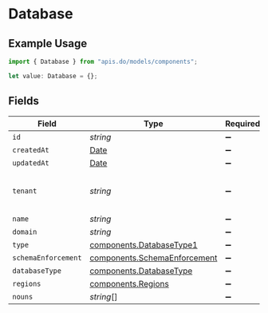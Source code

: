 # Database

## Example Usage

```typescript
import { Database } from "apis.do/models/components";

let value: Database = {};
```

## Fields

| Field                                                                                         | Type                                                                                          | Required                                                                                      | Description                                                                                   |
| --------------------------------------------------------------------------------------------- | --------------------------------------------------------------------------------------------- | --------------------------------------------------------------------------------------------- | --------------------------------------------------------------------------------------------- |
| `id`                                                                                          | *string*                                                                                      | :heavy_minus_sign:                                                                            | N/A                                                                                           |
| `createdAt`                                                                                   | [Date](https://developer.mozilla.org/en-US/docs/Web/JavaScript/Reference/Global_Objects/Date) | :heavy_minus_sign:                                                                            | N/A                                                                                           |
| `updatedAt`                                                                                   | [Date](https://developer.mozilla.org/en-US/docs/Web/JavaScript/Reference/Global_Objects/Date) | :heavy_minus_sign:                                                                            | N/A                                                                                           |
| `tenant`                                                                                      | *string*                                                                                      | :heavy_minus_sign:                                                                            | ID of related projects document                                                               |
| `name`                                                                                        | *string*                                                                                      | :heavy_minus_sign:                                                                            | N/A                                                                                           |
| `domain`                                                                                      | *string*                                                                                      | :heavy_minus_sign:                                                                            | N/A                                                                                           |
| `type`                                                                                        | [components.DatabaseType1](../../models/components/databasetype1.md)                          | :heavy_minus_sign:                                                                            | N/A                                                                                           |
| `schemaEnforcement`                                                                           | [components.SchemaEnforcement](../../models/components/schemaenforcement.md)                  | :heavy_minus_sign:                                                                            | N/A                                                                                           |
| `databaseType`                                                                                | [components.DatabaseType](../../models/components/databasetype.md)                            | :heavy_minus_sign:                                                                            | N/A                                                                                           |
| `regions`                                                                                     | [components.Regions](../../models/components/regions.md)                                      | :heavy_minus_sign:                                                                            | N/A                                                                                           |
| `nouns`                                                                                       | *string*[]                                                                                    | :heavy_minus_sign:                                                                            | N/A                                                                                           |